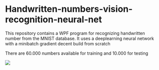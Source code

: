 # Handwritten-numbers-vision-recognition-neural-net
This repository contains a WPF program for recognizing handwritten number from the MNIST database. It uses a deeplearning neural network with a minibatch gradient decent build from scratch

There are 60.000 numbers available for training and 10.000 for testing

<img src="https://i.imgur.com/R1yLOcL.png" />
